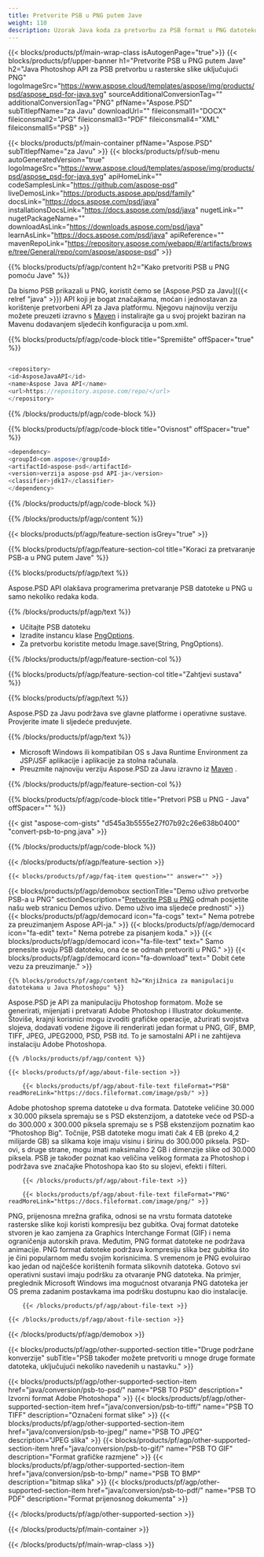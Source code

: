 ```yaml
---
title: Pretvorite PSB u PNG putem Jave
weight: 110
description: Uzorak Java koda za pretvorbu za PSB format u PNG datoteku. Upotrijebite ovaj primjer koda za pretvaranje PSB-a u PNG unutar bilo koje web- ili desktop aplikacije temeljene na Javi.
---
```


{{< blocks/products/pf/main-wrap-class isAutogenPage="true">}}
{{< blocks/products/pf/upper-banner h1="Pretvorite PSB u PNG putem Jave" h2="Java Photoshop API za PSB pretvorbu u rasterske slike uključujući PNG" logoImageSrc="https://www.aspose.cloud/templates/aspose/img/products/psd/aspose_psd-for-java.svg" sourceAdditionalConversionTag="" additionalConversionTag="PNG" pfName="Aspose.PSD" subTitlepfName="za Javu" downloadUrl="" fileiconsmall1="DOCX" fileiconsmall2="JPG" fileiconsmall3="PDF" fileiconsmall4="XML" fileiconsmall5="PSB" >}}

{{< blocks/products/pf/main-container pfName="Aspose.PSD" subTitlepfName="za Javu" >}}
{{< blocks/products/pf/sub-menu autoGeneratedVersion="true" logoImageSrc="https://www.aspose.cloud/templates/aspose/img/products/psd/aspose_psd-for-java.svg" apiHomeLink="" codeSamplesLink="https://github.com/aspose-psd" liveDemosLink="https://products.aspose.app/psd/family" docsLink="https://docs.aspose.com/psd/java" installationsDocsLink="https://docs.aspose.com/psd/java" nugetLink="" nugetPackageName="" downloadAsLink="https://downloads.aspose.com/psd/java" learnAsLink="https://docs.aspose.com/psd/java" apiReference="" mavenRepoLink="https://repository.aspose.com/webapp/#/artifacts/browse/tree/General/repo/com/aspose/aspose-psd" >}}

{{% blocks/products/pf/agp/content h2="Kako pretvoriti PSB u PNG pomoću Jave" %}}

 Da bismo PSB prikazali u PNG, koristit ćemo se
 [Aspose.PSD za Javu]({{< relref "java" >}})
 API koji je bogat značajkama, moćan i jednostavan za korištenje pretvorbeni API za Java platformu. Njegovu najnoviju verziju možete preuzeti izravno s
 [Maven](https://repository.aspose.com/webapp/#/artifacts/browse/tree/General/repo/com/aspose/aspose-psd)
 i instalirajte ga u svoj projekt baziran na Mavenu dodavanjem sljedećih konfiguracija u pom.xml.

{{% blocks/products/pf/agp/code-block title="Spremište" offSpacer="true" %}}

```cs

<repository>
<id>AsposeJavaAPI</id>
<name>Aspose Java API</name>
<url>https://repository.aspose.com/repo/</url>
</repository>

```

{{% /blocks/products/pf/agp/code-block %}}

{{% blocks/products/pf/agp/code-block title="Ovisnost" offSpacer="true" %}}

```cs
<dependency>
<groupId>com.aspose</groupId>
<artifactId>aspose-psd</artifactId>
<version>verzija aspose-psd API-ja</version>
<classifier>jdk17</classifier>
</dependency>

```

{{% /blocks/products/pf/agp/code-block %}}

{{% /blocks/products/pf/agp/content %}}

{{< blocks/products/pf/agp/feature-section isGrey="true" >}}

{{% blocks/products/pf/agp/feature-section-col title="Koraci za pretvaranje PSB-a u PNG putem Jave" %}}

{{% blocks/products/pf/agp/text %}}

 Aspose.PSD API olakšava programerima pretvaranje PSB datoteke u PNG u samo nekoliko redaka koda.

{{% /blocks/products/pf/agp/text %}}

- Učitajte PSB datoteku
- Izradite instancu klase [PngOptions](https://apireference.aspose.com/psd/java/com.aspose.psd.imageoptions/PngOptions).
- Za pretvorbu koristite metodu Image.save(String, PngOptions).

{{% /blocks/products/pf/agp/feature-section-col %}}

{{% blocks/products/pf/agp/feature-section-col title="Zahtjevi sustava" %}}

{{% blocks/products/pf/agp/text %}}

 Aspose.PSD za Javu podržava sve glavne platforme i operativne sustave. Provjerite imate li sljedeće preduvjete.

{{% /blocks/products/pf/agp/text %}}

- Microsoft Windows ili kompatibilan OS s Java Runtime Environment za JSP/JSF aplikacije i aplikacije za stolna računala.
- Preuzmite najnoviju verziju Aspose.PSD za Javu izravno iz
 [Maven](https://repository.aspose.com/webapp/#/artifacts/browse/tree/General/repo/com/aspose/aspose-psd) .

{{% /blocks/products/pf/agp/feature-section-col %}}

{{% blocks/products/pf/agp/code-block title="Pretvori PSB u PNG - Java" offSpacer="" %}}

{{< gist "aspose-com-gists" "d545a3b5555e27f07b92c26e638b0400" "convert-psb-to-png.java" >}}

{{% /blocks/products/pf/agp/code-block %}}

{{< /blocks/products/pf/agp/feature-section >}}

    {{< blocks/products/pf/agp/faq-item question="" answer="" >}}
 

<!-- aboutfile Starts -->

{{< blocks/products/pf/agp/demobox sectionTitle="Demo uživo pretvorbe PSB-a u PNG" sectionDescription="[Pretvorite PSB u PNG](https://products.aspose.app/psd/conversion/psb-to-png) odmah posjetite našu web stranicu Demos uživo. Demo uživo ima sljedeće prednosti" >}}
        {{< blocks/products/pf/agp/democard icon="fa-cogs" text=" Nema potrebe za preuzimanjem Aspose API-ja." >}}
        {{< blocks/products/pf/agp/democard icon="fa-edit" text=" Nema potrebe za pisanjem koda." >}}
        {{< blocks/products/pf/agp/democard icon="fa-file-text" text=" Samo prenesite svoju PSB datoteku, ona će se odmah pretvoriti u PNG." >}}
        {{< blocks/products/pf/agp/democard icon="fa-download" text=" Dobit ćete vezu za preuzimanje." >}}

    {{% blocks/products/pf/agp/content h2="Knjižnica za manipulaciju datotekama u Java Photoshopu" %}}

 Aspose.PSD je API za manipulaciju Photoshop formatom. Može se generirati, mijenjati i pretvarati Adobe Photoshop i Illustrator dokumente. Štoviše, krajnji korisnici mogu izvoditi grafičke operacije, ažurirati svojstva slojeva, dodavati vodene žigove ili renderirati jedan format u PNG, GIF, BMP, TIFF, JPEG, JPEG2000, PSD, PSB itd. To je samostalni API i ne zahtijeva instalaciju Adobe Photoshopa.



    {{% /blocks/products/pf/agp/content %}}

    {{< blocks/products/pf/agp/about-file-section >}}

        {{< blocks/products/pf/agp/about-file-text fileFormat="PSB" readMoreLink="https://docs.fileformat.com/image/psb/" >}}

Adobe photoshop sprema datoteke u dva formata. Datoteke veličine 30.000 x 30.000 piksela spremaju se s PSD ekstenzijom, a datoteke veće od PSD-a do 300.000 x 300.000 piksela spremaju se s PSB ekstenzijom poznatim kao “Photoshop Big”. Točnije, PSB datoteke mogu imati čak 4 EB (preko 4,2 milijarde GB) sa slikama koje imaju visinu i širinu do 300.000 piksela. PSD-ovi, s druge strane, mogu imati maksimalno 2 GB i dimenzije slike od 30.000 piksela. PSB je također poznat kao veličina velikog formata za Photoshop i podržava sve značajke Photoshopa kao što su slojevi, efekti i filteri.


        {{< /blocks/products/pf/agp/about-file-text >}}

        {{< blocks/products/pf/agp/about-file-text fileFormat="PNG" readMoreLink="https://docs.fileformat.com/image/png/" >}}

PNG, prijenosna mrežna grafika, odnosi se na vrstu formata datoteke rasterske slike koji koristi kompresiju bez gubitka. Ovaj format datoteke stvoren je kao zamjena za Graphics Interchange Format (GIF) i nema ograničenja autorskih prava. Međutim, PNG format datoteke ne podržava animacije. PNG format datoteke podržava kompresiju slika bez gubitka što je čini popularnom među svojim korisnicima. S vremenom je PNG evoluirao kao jedan od najčešće korištenih formata slikovnih datoteka. Gotovo svi operativni sustavi imaju podršku za otvaranje PNG datoteka. Na primjer, preglednik Microsoft Windows ima mogućnost otvaranja PNG datoteka jer OS prema zadanim postavkama ima podršku dostupnu kao dio instalacije.


        {{< /blocks/products/pf/agp/about-file-text >}}

    {{< /blocks/products/pf/agp/about-file-section >}}

{{< /blocks/products/pf/agp/demobox >}}

<!-- aboutfile Ends -->

{{< blocks/products/pf/agp/other-supported-section title="Druge podržane konverzije" subTitle="PSB također možete pretvoriti u mnoge druge formate datoteka, uključujući nekoliko navedenih u nastavku." >}}

{{< blocks/products/pf/agp/other-supported-section-item href="java/conversion/psb-to-psd/" name="PSB TO PSD" description=" Izvorni format Adobe Photoshopa" >}}
{{< blocks/products/pf/agp/other-supported-section-item href="java/conversion/psb-to-tiff/" name="PSB TO TIFF" description="Označeni format slike" >}}
{{< blocks/products/pf/agp/other-supported-section-item href="java/conversion/psb-to-jpeg/" name="PSB TO JPEG" description="JPEG slika" >}}
{{< blocks/products/pf/agp/other-supported-section-item href="java/conversion/psb-to-gif/" name="PSB TO GIF" description="Format grafičke razmjene" >}}
{{< blocks/products/pf/agp/other-supported-section-item href="java/conversion/psb-to-bmp/" name="PSB TO BMP" description="bitmap slika" >}}
{{< blocks/products/pf/agp/other-supported-section-item href="java/conversion/psb-to-pdf/" name="PSB TO PDF" description="Format prijenosnog dokumenta" >}}

{{< /blocks/products/pf/agp/other-supported-section >}}

{{< /blocks/products/pf/main-container >}}
    
{{< /blocks/products/pf/main-wrap-class >}}
